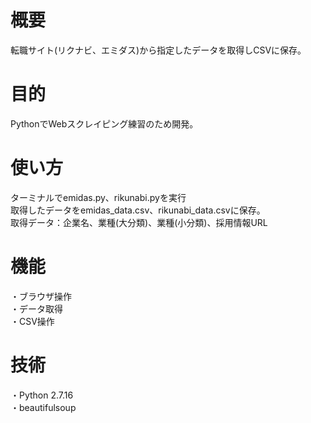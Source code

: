 # 概要
 転職サイト(リクナビ、エミダス)から指定したデータを取得しCSVに保存。
 

# 目的
 PythonでWebスクレイピング練習のため開発。
 
 
# 使い方
  ターミナルでemidas.py、rikunabi.pyを実行  
  取得したデータをemidas_data.csv、rikunabi_data.csvに保存。  
  取得データ：企業名、業種(大分類)、業種(小分類)、採用情報URL
 
# 機能
 ・ブラウザ操作  
 ・データ取得  
 ・CSV操作
 
# 技術
 ・Python 2.7.16  
 ・beautifulsoup

